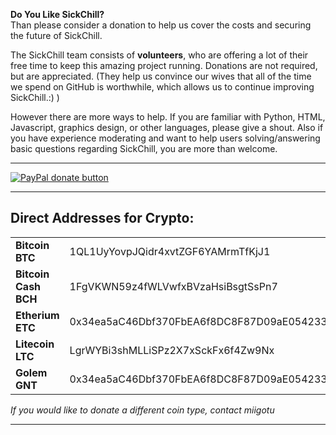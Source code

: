 **Do You Like SickChill?**  
Than please consider a donation to help us cover the costs and securing the future of SickChill.  

The SickChill team consists of **volunteers**, who are offering a lot of their free time to keep this amazing project running. Donations are not required, but are appreciated. (They help us convince our wives that all of the time we spend on GitHub is worthwhile, which allows us to continue improving SickChill.:) )

However there are more ways to help. If you are familiar with Python, HTML, Javascript, graphics design, or other languages, please give a shout. Also if you have experience moderating and want to help users solving/answering basic questions regarding SickChill, you are more than welcome. 
 
***
[![PayPal donate button](https://github-cloud.s3.amazonaws.com/assets%2F390379%2F10957731%2Fdf1228ce-831b-11e5-9f1b-d5ee712d392d.png)](https://www.paypal.com/cgi-bin/webscr?cmd=_donations&business=miigotu%40gmail%2ecom&lc=US&item_name=SickChill&currency_code=USD&bn=PP%2dDonationsBF%3abtn_donateCC_LG%2egif%3aNonHosted "Donate using paypal")
***

## Direct Addresses for Crypto:  

| | |
| --- | --- |
| __Bitcoin BTC__ | 1QL1UyYovpJQidr4xvtZGF6YAMrmTfKjJ1 |
| __Bitcoin Cash BCH__ | 1FgVKWN59z4fWLVwfxBVzaHsiBsgtSsPn7 |
| __Etherium ETC__ | 0x34ea5aC46Dbf370FbEA6f8DC8F87D09aE0542333 |
| __Litecoin LTC__ | LgrWYBi3shMLLiSPz2X7xSckFx6f4Zw9Nx |
| __Golem GNT__ | 0x34ea5aC46Dbf370FbEA6f8DC8F87D09aE0542333 |  

*If you would like to donate a different coin type, contact miigotu* 
***